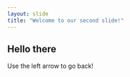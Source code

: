 ```yaml
---
layout: slide
title: "Welcome to our second slide!"
---
```

## Hello there
Use the left arrow to go back!
